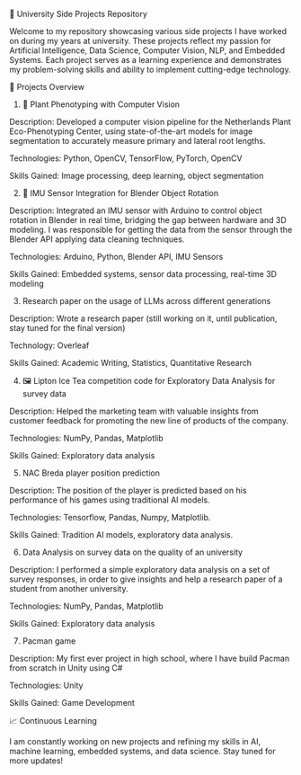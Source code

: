 📌 University Side Projects Repository

Welcome to my repository showcasing various side projects I have worked on during my years at university. These projects reflect my passion for Artificial Intelligence, Data Science, Computer Vision, NLP, and Embedded Systems. Each project serves as a learning experience and demonstrates my problem-solving skills and ability to implement cutting-edge technology.

📂 Projects Overview

1. 🌱 Plant Phenotyping with Computer Vision

Description: Developed a computer vision pipeline for the Netherlands Plant Eco-Phenotyping Center, using state-of-the-art models for image segmentation to accurately measure primary and lateral root lengths.

Technologies: Python, OpenCV, TensorFlow, PyTorch, OpenCV

Skills Gained: Image processing, deep learning, object segmentation

2. 🔄 IMU Sensor Integration for Blender Object Rotation

Description: Integrated an IMU sensor with Arduino to control object rotation in Blender in real time, bridging the gap between hardware and 3D modeling. I was responsible for getting the data from the sensor through the Blender API applying data cleaning techniques.

Technologies: Arduino, Python, Blender API, IMU Sensors

Skills Gained: Embedded systems, sensor data processing, real-time 3D modeling

3. Research paper on the usage of LLMs across different generations

Description: Wrote a research paper (still working on it, until publication, stay tuned for the final version)

Technology: Overleaf

Skills Gained: Academic Writing, Statistics, Quantitative Research

4. 🖼 Lipton Ice Tea competition code for Exploratory Data Analysis for survey data

Description: Helped the marketing team with valuable insights from customer feedback for promoting the new line of products of the company.

Technologies: NumPy, Pandas, Matplotlib

Skills Gained: Exploratory data analysis

5. NAC Breda player position prediction

Description: The position of the player is predicted based on his performance of his games using traditional AI models.

Technologies: Tensorflow, Pandas, Numpy, Matplotlib.

Skills Gained: Tradition AI models, exploratory data analysis.

6. Data Analysis on survey data on the quality of an university

Description: I performed a simple exploratory data analysis on a set of survey responses, in order to give insights and help a research paper of a student from another university.

Technologies: NumPy, Pandas, Matplotlib

Skills Gained: Exploratory data analysis

7. Pacman game

Description: My first ever project in high school, where I have build Pacman from scratch in Unity using C#

Technologies: Unity

Skills Gained: Game Development

📈 Continuous Learning

I am constantly working on new projects and refining my skills in AI, machine learning, embedded systems, and data science. Stay tuned for more updates!

